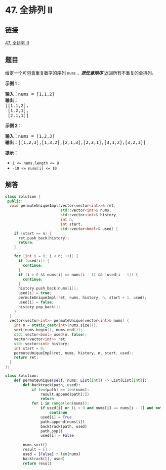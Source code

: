 # 47. 全排列 II

## 链接

[47. 全排列 II](https://leetcode.cn/problems/permutations-ii/description/)

## 题目

给定一个可包含重复数字的序列 `nums` ，_**按任意顺序**_ 返回所有不重复的全排列。

**示例 1：**

<pre><strong>输入：</strong>nums = [1,1,2]
<strong>输出：</strong>
[[1,1,2],
 [1,2,1],
 [2,1,1]]
</pre>

**示例 2：**

<pre><strong>输入：</strong>nums = [1,2,3]
<strong>输出：</strong>[[1,2,3],[1,3,2],[2,1,3],[2,3,1],[3,1,2],[3,2,1]]
</pre>

**提示：**

* `1 <= nums.length <= 8`
* `-10 <= nums[i] <= 10`

## 解答

```cpp
class Solution {
 public:
  void permuteUniqueImpl(vector<vector<int>>& ret,
                         std::vector<int>& nums,
                         std::vector<int>& history,
                         int n,
                         int start,
                         std::vector<bool>& used) {
    if (start == n) {
      ret.push_back(history);
      return;
    }

    for (int i = 0; i < n; ++i) {
      if (used[i]) {
        continue;
      }
      if (i > 0 && nums[i] == nums[i - 1] && !used[i - 1]) {
        continue;
      }
      history.push_back(nums[i]);
      used[i] = true;
      permuteUniqueImpl(ret, nums, history, n, start + 1, used);
      used[i] = false;
      history.pop_back();
    }
  }
  vector<vector<int>> permuteUnique(vector<int>& nums) {
    int n = static_cast<int>(nums.size());
    sort(nums.begin(), nums.end());
    std::vector<bool> used(n, false);
    vector<vector<int>> ret;
    std::vector<int> history;
    int start = 0;
    permuteUniqueImpl(ret, nums, history, n, start, used);
    return ret;
  }
};
```

```python
class Solution:
    def permuteUnique(self, nums: List[int]) -> List[List[int]]:
        def backtrack(path, used):
            if len(path) == len(nums):
                result.append(path[:])
                return
            for i in range(len(nums)):
                if used[i] or (i > 0 and nums[i] == nums[i - 1] and not used[i - 1]):
                    continue
                used[i] = True
                path.append(nums[i])
                backtrack(path, used)
                path.pop()
                used[i] = False
        
        nums.sort()
        result = []
        used = [False] * len(nums)
        backtrack([], used)
        return result

```

